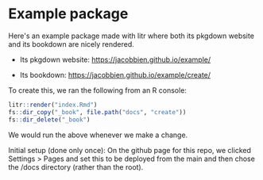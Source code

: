 # Example package

<!-- badges: start -->
<!-- badges: end -->

Here's an example package made with litr where both its pkgdown website and its bookdown are nicely rendered.

- Its pkgdown website: https://jacobbien.github.io/example/

- Its bookdown: https://jacobbien.github.io/example/create/

To create this, we ran the following from an R console:

``` r
litr::render("index.Rmd")
fs::dir_copy("_book", file.path("docs", "create"))
fs::dir_delete("_book")
```

We would run the above whenever we make a change.

Initial setup (done only once): On the github page for this repo, we clicked Settings > Pages and set this to be deployed from the main and then chose the /docs directory (rather than the root).